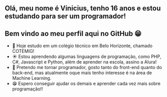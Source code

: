 ## Olá, meu nome é Vinicius, tenho 16 anos e estou estudando para ser um programador!
## Bem vindo ao meu perfil aqui no GitHub 😁

- 📖 Hoje estudo em um colégio técnico em Belo Horizonte, chamado COTEMIG!
- ☀️ Estou aprendendo algumas linguagens de programação, como PHP, C#, Javascript e Python, além de aprender na escola, assino a Alura!
- 🎈 Pretendo me tornar programador, gosto tanto do front-end quanto do back-end, mas atualmente oque mais tenho interesse é na área de Machine Learning.
- 😁 Espero conseguir ajudar os demais e aprender cada vez mais sobre programação!!

